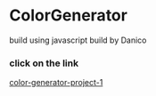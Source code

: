 # ColorGenerator

build using javascript
build by Danico

### click on the link

[color-generator-project-1](https://color-generator-project-1.netlify.app/)

